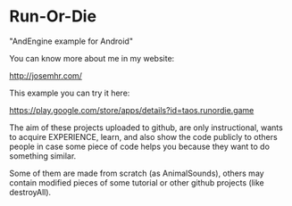 # Run-Or-Die

"AndEngine example for Android"

You can know more about me in my website: 

http://josemhr.com/

This example you can try it here: 

https://play.google.com/store/apps/details?id=taos.runordie.game

The aim of these projects uploaded to github, are only instructional, 
wants to acquire EXPERIENCE, learn, and also show the code publicly to others people 
in case some piece of code helps you because they want to do something similar.

Some of them are made from scratch (as AnimalSounds), others may contain modified pieces 
of some tutorial or other github projects (like destroyAll).
